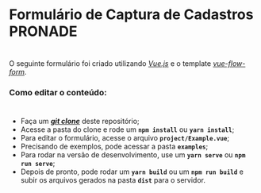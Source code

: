 # Formulário de Captura de Cadastros PRONADE
#
O seguinte formulário foi criado utilizando *[Vue.js](https://vuejs.org/)* e o template *[vue-flow-form](https://github.com/ditdot-dev/vue-flow-form)*.

### Como editar o conteúdo:
#
* Faça um **_[git clone](https://github.com/TaylorHo/form-pronade.git)_** deste repositório;
* Acesse a pasta do clone e rode um **```npm install```** ou **```yarn install```**;
* Para editar o formulário, acesse o arquivo **```project/Example.vue```**;
* Precisando de exemplos, pode acessar a pasta **```examples```**;
* Para rodar na versão de desenvolvimento, use um **```yarn serve```** ou **```npm run serve```**;
* Depois de pronto, pode rodar um **```yarn build```** ou um **```npm run build```** e subir os arquivos gerados na pasta **```dist```** para o servidor.
